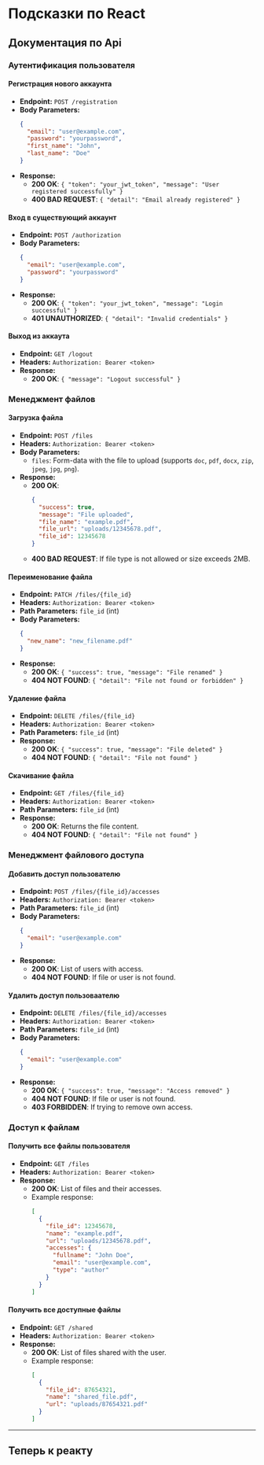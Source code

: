# **Подсказки по React**

## **Документация по Api**

### **Аутентификация пользователя**

#### **Регистрация нового аккаунта**
- **Endpoint:** `POST /registration`
- **Body Parameters:**
  ```json
  {
    "email": "user@example.com",
    "password": "yourpassword",
    "first_name": "John",
    "last_name": "Doe"
  }
  ```
- **Response:**
  - **200 OK**: `{ "token": "your_jwt_token", "message": "User registered successfully" }`
  - **400 BAD REQUEST**: `{ "detail": "Email already registered" }`

#### **Вход в существующий аккаунт**
- **Endpoint:** `POST /authorization`
- **Body Parameters:**
  ```json
  {
    "email": "user@example.com",
    "password": "yourpassword"
  }
  ```
- **Response:**
  - **200 OK**: `{ "token": "your_jwt_token", "message": "Login successful" }`
  - **401 UNAUTHORIZED**: `{ "detail": "Invalid credentials" }`

#### **Выход из аккаута**
- **Endpoint:** `GET /logout`
- **Headers:** `Authorization: Bearer <token>`
- **Response:**
  - **200 OK**: `{ "message": "Logout successful" }`

### **Менеджмент файлов**

#### **Загрузка файла**
- **Endpoint:** `POST /files`
- **Headers:** `Authorization: Bearer <token>`
- **Body Parameters:**
  - `files`: Form-data with the file to upload (supports `doc`, `pdf`, `docx`, `zip`, `jpeg`, `jpg`, `png`).
- **Response:**
  - **200 OK**: 
    ```json
    {
      "success": true,
      "message": "File uploaded",
      "file_name": "example.pdf",
      "file_url": "uploads/12345678.pdf",
      "file_id": 12345678
    }
    ```
  - **400 BAD REQUEST**: If file type is not allowed or size exceeds 2MB.

#### **Переименование файла**
- **Endpoint:** `PATCH /files/{file_id}`
- **Headers:** `Authorization: Bearer <token>`
- **Path Parameters:** `file_id` (int)
- **Body Parameters:**
  ```json
  {
    "new_name": "new_filename.pdf"
  }
  ```
- **Response:**
  - **200 OK**: `{ "success": true, "message": "File renamed" }`
  - **404 NOT FOUND**: `{ "detail": "File not found or forbidden" }`

#### **Удаление файла**
- **Endpoint:** `DELETE /files/{file_id}`
- **Headers:** `Authorization: Bearer <token>`
- **Path Parameters:** `file_id` (int)
- **Response:**
  - **200 OK**: `{ "success": true, "message": "File deleted" }`
  - **404 NOT FOUND**: `{ "detail": "File not found" }`

#### **Скачивание файла**
- **Endpoint:** `GET /files/{file_id}`
- **Headers:** `Authorization: Bearer <token>`
- **Path Parameters:** `file_id` (int)
- **Response:**
  - **200 OK**: Returns the file content.
  - **404 NOT FOUND**: `{ "detail": "File not found" }`

### **Менеджмент файлового доступа**

#### **Добавить доступ пользователю**
- **Endpoint:** `POST /files/{file_id}/accesses`
- **Headers:** `Authorization: Bearer <token>`
- **Path Parameters:** `file_id` (int)
- **Body Parameters:**
  ```json
  {
    "email": "user@example.com"
  }
  ```
- **Response:**
  - **200 OK**: List of users with access.
  - **404 NOT FOUND**: If file or user is not found.

#### **Удалить доступ пользоваателю**
- **Endpoint:** `DELETE /files/{file_id}/accesses`
- **Headers:** `Authorization: Bearer <token>`
- **Path Parameters:** `file_id` (int)
- **Body Parameters:**
  ```json
  {
    "email": "user@example.com"
  }
  ```
- **Response:**
  - **200 OK**: `{ "success": true, "message": "Access removed" }`
  - **404 NOT FOUND**: If file or user is not found.
  - **403 FORBIDDEN**: If trying to remove own access.

### **Доступ к файлам**

#### **Получить все файлы пользователя**
- **Endpoint:** `GET /files`
- **Headers:** `Authorization: Bearer <token>`
- **Response:**
  - **200 OK**: List of files and their accesses.
  - Example response:
    ```json
    [
      {
        "file_id": 12345678,
        "name": "example.pdf",
        "url": "uploads/12345678.pdf",
        "accesses": {
          "fullname": "John Doe",
          "email": "user@example.com",
          "type": "author"
        }
      }
    ]
    ```

#### **Получить все доступные файлы**
- **Endpoint:** `GET /shared`
- **Headers:** `Authorization: Bearer <token>`
- **Response:**
  - **200 OK**: List of files shared with the user.
  - Example response:
    ```json
    [
      {
        "file_id": 87654321,
        "name": "shared_file.pdf",
        "url": "uploads/87654321.pdf"
      }
    ]
    ```

---

## **Теперь к реакту**

